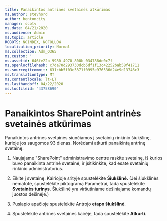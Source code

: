 ```yaml
---
title: Panaikintos antrinės svetainės atkūrimas
ms.author: stevhord
author: bentoncity
manager: scotv
ms.date: 04/21/2020
ms.audience: Admin
ms.topic: article
ROBOTS: NOINDEX, NOFOLLOW
localization_priority: Normal
ms.collection: Adm_O365
ms.custom: ''
ms.assetid: 646fe22b-9980-4970-800b-034788de0c7f
ms.openlocfilehash: c7da70d293730dcb5df1f13c42252bab58f41711
ms.sourcegitcommit: 631cbb5f03e5371f0995e976536d24e9d13746c3
ms.translationtype: MT
ms.contentlocale: lt-LT
ms.lasthandoff: 04/22/2020
ms.locfileid: "43758690"
---
```

# <a name="restore-a-deleted-sharepoint-subsite"></a>Panaikintos SharePoint antrinės svetainės atkūrimas

Panaikintos antrinės svetainės siunčiamos į svetainių rinkinio šiukšlinę, kurioje jos saugomos 93 dienas. Norėdami atkurti panaikintą antrinę svetainę:
  
1. Naujajame "SharePoint" administravimo centre raskite svetainę, iš kurios buvo panaikinta antrinė svetainė, ir įsitikinkite, kad esate svetainių rinkinio administratorius. 
    
2. Eikite į svetainę. Kairiojoje srityje spustelėkite **Šiukšlinė.** (Jei šiukšlinės nematote, spustelėkite piktogramą Parametrai, tada spustelėkite **Svetainės turinys**. Šiukšlinė yra viršutiniame dešiniajame komandų juostos dešinėje.)
    
3. Puslapio apačioje spustelėkite Antrojo **etapo šiukšlinė**.
    
4. Spustelėkite antrinės svetainės kairėje, tada spustelėkite **Atkurti**.
    

